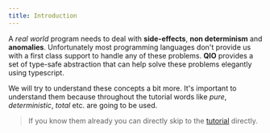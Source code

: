```yaml
---
title: Introduction
---
```


A _real world_ program needs to deal with **side-effects**, **non determinism** and **anomalies**. Unfortunately most programming languages don't provide us with a first class support to handle any of these problems. **QIO** provides a set of type-safe abstraction that can help solve these problems elegantly using typescript.

We will try to understand these concepts a bit more. It's important to understand them because throughout the tutorial words like _pure_, _deterministic_, _total_ etc. are going to be used.

> If you know them already you can directly skip to the [tutorial] directly.

[tutorial]: ../core/installation
